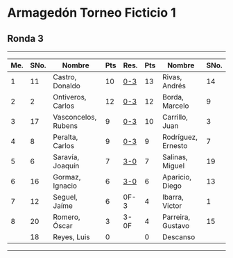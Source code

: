 # Armagedón Torneo Ficticio 1

## Ronda 3
___
| **Me.** | **SNo.** | **Nombre**          | **Pts** | **Res.** | **Pts** | **Nombre**         | **SNo.** | 
| ------- | -------- | ------------------- | ------- | -------- | ------- | ------------------ | -------- |
| 1       | 11       | Castro, Donaldo     | 10      | [0-3]( https://lichess.org/hMnFnISd)      | 13      | Rivas, Andrés      | 14       |       
| 2       | 2        | Ontiveros, Carlos   | 12      | [0-3](https://lichess.org/haqPjMYW)     | 12      | Borda, Marcelo     | 9     |       
| 3       | 17       | Vasconcelos, Rubens | 9       | [0-3](https://lichess.org/646z9FnZ)    | 10      | Carrillo, Juan     | 3      |
| 4       | 8        | Peralta, Carlos     | 9       | [0-3](https://lichess.org/6G2ZD0mO)  | 9       | Rodríguez, Ernesto | 7        |                                  
| 5       | 6        | Saravía, Joaquín    | 7       | [3-0](https://lichess.org/KkblWGfz)      | 7       | Salinas, Miguel    | 19       |       
| 6       | 16       | Gormaz, Ignacio     | 6       | [3-0](https://lichess.org/cngXMRbu)| 6       | Aparicio, Diego    | 13       |                                  |       
| 7       | 12       | Seguel, Jaíme       | 6       | 0F-3     | 4       | Ibarra, Victor     | 1        |      
| 8       | 20       | Romero, Óscar       | 3       | 3-0F     | 4       | Parreira, Gustavo  | 15       |     
|         | 18       | Reyes, Luis         | 0       |          | 0       | Descanso           |          |                                                             
___

